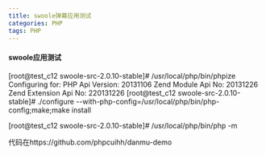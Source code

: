 ```yaml
---
title: swoole弹幕应用测试
categories: PHP
tags: PHP
---
```


<h4>swoole应用测试</h4>


[root@test_c12 swoole-src-2.0.10-stable]# /usr/local/php/bin/phpize 
Configuring for:
PHP Api Version:         20131106
Zend Module Api No:      20131226
Zend Extension Api No:   220131226
[root@test_c12 swoole-src-2.0.10-stable]# ./configure --with-php-config=/usr/local/php/bin/php-config;make;make install

[root@test_c12 swoole-src-2.0.10-stable]# /usr/local/php/bin/php -m



代码在https://github.com/phpcuihh/danmu-demo